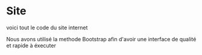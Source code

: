 # Site
voici tout le code du site internet 

Nous avons utilisé la methode Bootstrap afin d'avoir une interface de qualité et rapide à éxecuter 
